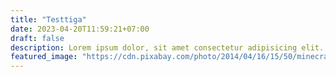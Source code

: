 ```yaml
---
title: "Testtiga"
date: 2023-04-20T11:59:21+07:00
draft: false
description: Lorem ipsum dolor, sit amet consectetur adipisicing elit. Nostrum error labore corrupti consectetur debitis. Nemo amet, repellat iure rerum ex temporibus magni delectus sequi laudantium, tempore autem! Sed, quo est?
featured_image: "https://cdn.pixabay.com/photo/2014/04/16/15/50/minecraft-325652_960_720.jpg"
---
```



